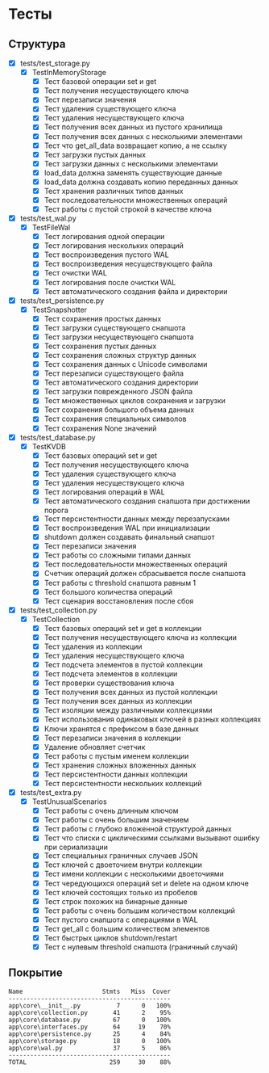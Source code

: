# Тесты

## Структура

- [x] tests/test_storage.py
    - [x] TestInMemoryStorage
        - [x] Тест базовой операции set и get
        - [x] Тест получения несуществующего ключа
        - [x] Тест перезаписи значения
        - [x] Тест удаления существующего ключа
        - [x] Тест удаления несуществующего ключа
        - [x] Тест получения всех данных из пустого хранилища
        - [x] Тест получения всех данных с несколькими элементами
        - [x] Тест что get_all_data возвращает копию, а не ссылку
        - [x] Тест загрузки пустых данных
        - [x] Тест загрузки данных с несколькими элементами
        - [x] load_data должна заменять существующие данные
        - [x] load_data должна создавать копию переданных данных
        - [x] Тест хранения различных типов данных
        - [x] Тест последовательности множественных операций
        - [x] Тест работы с пустой строкой в качестве ключа

- [x] tests/test_wal.py
    - [x] TestFileWal
        - [x] Тест логирования одной операции
        - [x] Тест логирования нескольких операций
        - [x] Тест воспроизведения пустого WAL
        - [x] Тест воспроизведения несуществующего файла
        - [x] Тест очистки WAL
        - [x] Тест логирования после очистки WAL
        - [x] Тест автоматического создания файла и директории

- [x] tests/test_persistence.py
    - [x] TestSnapshotter
        - [x] Тест сохранения простых данных
        - [x] Тест загрузки существующего снапшота
        - [x] Тест загрузки несуществующего снапшота
        - [x] Тест сохранения пустых данных
        - [x] Тест сохранения сложных структур данных
        - [x] Тест сохранения данных с Unicode символами
        - [x] Тест перезаписи существующего файла
        - [x] Тест автоматического создания директории
        - [x] Тест загрузки поврежденного JSON файла
        - [x] Тест множественных циклов сохранения и загрузки
        - [x] Тест сохранения большого объема данных
        - [x] Тест сохранения специальных символов
        - [x] Тест сохранения None значений

- [x] tests/test_database.py
    - [x] TestKVDB
        - [x] Тест базовых операций set и get
        - [x] Тест получения несуществующего ключа
        - [x] Тест удаления существующего ключа
        - [x] Тест удаления несуществующего ключа
        - [x] Тест логирования операций в WAL
        - [x] Тест автоматического создания снапшота при достижении порога
        - [x] Тест персистентности данных между перезапусками
        - [x] Тест воспроизведения WAL при инициализации
        - [x] shutdown должен создавать финальный снапшот
        - [x] Тест перезаписи значения
        - [x] Тест работы со сложными типами данных
        - [x] Тест последовательности множественных операций
        - [x] Cчетчик операций должен сбрасывается после снапшота
        - [x] Тест работы с threshold снапшота равным 1
        - [x] Тест большого количества операций
        - [x] Тест сценария восстановления после сбоя

- [x] tests/test_collection.py
    - [x] TestCollection
        - [x] Тест базовых операций set и get в коллекции
        - [x] Тест получения несуществующего ключа из коллекции
        - [x] Тест удаления из коллекции
        - [x] Тест удаления несуществующего ключа
        - [x] Тест подсчета элементов в пустой коллекции
        - [x] Тест подсчета элементов в коллекции
        - [x] Тест проверки существования ключа
        - [x] Тест получения всех данных из пустой коллекции
        - [x] Тест получения всех данных из коллекции
        - [x] Тест изоляции между различными коллекциями
        - [x] Тест использования одинаковых ключей в разных коллекциях
        - [x] Ключи хранятся с префиксом в базе данных
        - [x] Тест перезаписи значения в коллекции
        - [x] Удаление обновляет счетчик
        - [x] Тест работы с пустым именем коллекции
        - [x] Тест хранения сложных вложенных данных
        - [x] Тест персистентности данных коллекции
        - [x] Тест персистентности нескольких коллекций

- [x] tests/test_extra.py
    - [x] TestUnusualScenarios
        - [x] Тест работы с очень длинным ключом
        - [x] Тест работы с очень большим значением
        - [x] Тест работы с глубоко вложенной структурой данных
        - [x] Тест что списки с циклическими ссылками вызывают ошибку при сериализации
        - [x] Тест специальных граничных случаев JSON
        - [x] Тест ключей с двоеточием внутри коллекции
        - [x] Тест имени коллекции с несколькими двоеточиями
        - [x] Тест чередующихся операций set и delete на одном ключе
        - [x] Тест ключей состоящих только из пробелов
        - [x] Тест строк похожих на бинарные данные
        - [x] Тест работы с очень большим количеством коллекций
        - [x] Тест пустого снапшота с операциями в WAL
        - [x] Тест get_all с большим количеством элементов
        - [x] Тест быстрых циклов shutdown/restart
        - [x] Тест с нулевым threshold снапшота (граничный случай)

## Покрытие

```
Name                      Stmts   Miss  Cover
---------------------------------------------
app\core\__init__.py          7      0   100%
app\core\collection.py       41      2    95%
app\core\database.py         67      0   100%
app\core\interfaces.py       64     19    70%
app\core\persistence.py      25      4    84%
app\core\storage.py          18      0   100%
app\core\wal.py              37      5    86%
---------------------------------------------
TOTAL                       259     30    88%
```